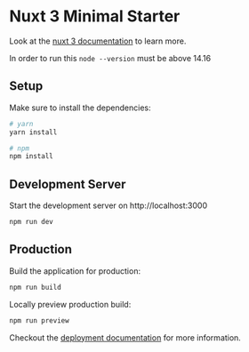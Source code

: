 # Nuxt 3 Minimal Starter

Look at the [nuxt 3 documentation](https://v3.nuxtjs.org) to learn more.

In order to run this ```node --version``` must be above 14.16

## Setup

Make sure to install the dependencies:

```bash
# yarn
yarn install

# npm
npm install

```

## Development Server

Start the development server on http://localhost:3000

```bash
npm run dev
```

## Production

Build the application for production:

```bash
npm run build
```

Locally preview production build:

```bash
npm run preview
```

Checkout the [deployment documentation](https://v3.nuxtjs.org/guide/deploy/presets) for more information.
